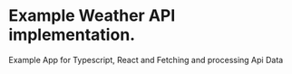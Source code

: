 # Example Weather API implementation.

Example App for Typescript, React and Fetching and processing Api Data
